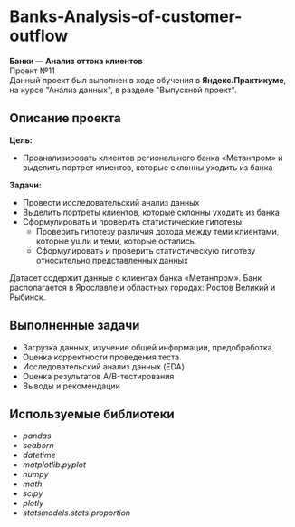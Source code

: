 # Banks-Analysis-of-customer-outflow
**Банки — Анализ оттока клиентов**\
Проект №11\
Данный проект был выполнен в ходе обучения в **Яндекс.Практикуме**, на курсе "Анализ данных", в разделе "Выпускной проект".
## Описание проекта
**Цель:**
- Проанализировать клиентов регионального банка «Метанпром» и выделить портрет клиентов, которые склонны уходить из банка

**Задачи:**
- Провести исследовательский анализ данных
- Выделить портреты клиентов, которые склонны уходить из банка
- Сформулировать и проверить статистические гипотезы:
  - Проверить гипотезу различия дохода между теми клиентами, которые ушли и теми, которые остались.
  - Сформулировать и проверить статистическую гипотезу относительно представленных данных
    
    
Датасет содержит данные о клиентах банка «Метанпром». Банк располагается в Ярославле и областных городах: Ростов Великий и Рыбинск.
## Выполненные задачи
- Загрузка данных, изучение общей информации, предобработка
- Оценка корректности проведения теста
- Исследовательский анализ данных (EDA)
- Оценка результатов A/B-тестирования
- Выводы и рекомендации
## Используемые библиотеки
- *pandas*
- *seaborn*
- *datetime*
- *matplotlib.pyplot*
- *numpy*
- *math*
- *scipy*
- *plotly*
- *statsmodels.stats.proportion*
